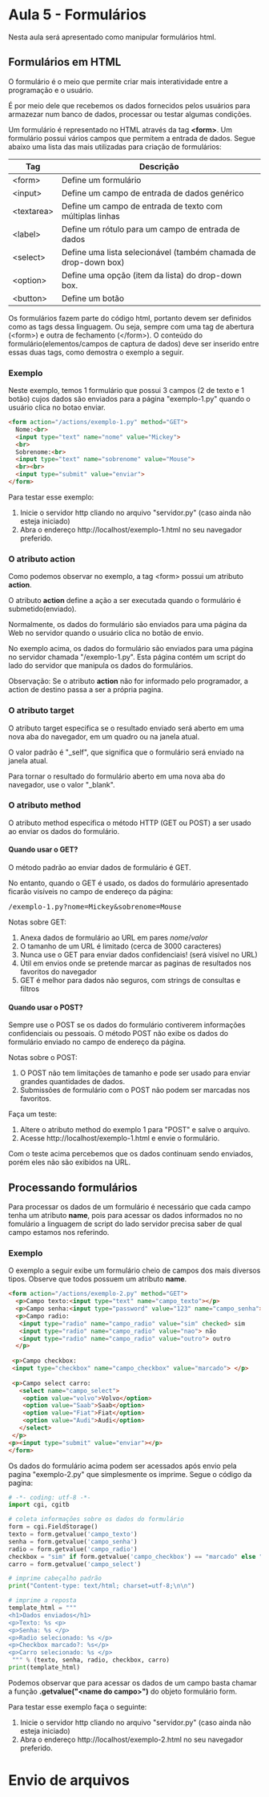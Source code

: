 # Aula 5 - Formulários

Nesta aula será apresentado como manipular formulários html.

## Formulários em HTML
O formulário é o meio que permite criar mais interatividade entre a programação e o usuário.

É por meio dele que recebemos os dados fornecidos pelos usuários para armazezar num banco de dados, processar ou testar algumas condições.

Um formulário é representado no HTML através da tag **\<form>**. Um formulário possui vários campos que permitem a entrada de dados. Segue abaixo uma lista das mais utilizadas para criação de formulários:

| Tag        | Descrição |
|------------|------------------------|
| \<form>    |Define um formulário |
| \<input>   | Define um campo de entrada de dados genérico|
|\<textarea> | Define um campo de entrada de texto com múltiplas linhas|
| \<label> | Define um rótulo para um campo de entrada de dados |
| \<select> | Define uma lista selecionável (também chamada de drop-down box) |
| \<option> | Define uma opção (item da lista) do drop-down box.
| \<button> | Define um botão


Os formulários fazem parte do código html, portanto devem ser definidos como as tags dessa linguagem. Ou seja, sempre com uma tag de abertura (\<form>) e outra de fechamento (\</form>).  O conteúdo do formulário(elementos/campos de captura de dados) deve ser inserido entre essas duas tags, como demostra o exemplo a seguir.

### Exemplo

Neste exemplo, temos 1 formulário que possui 3 campos (2 de texto e 1 botão) cujos dados são enviados para a página "exemplo-1.py" quando o usuário clica no botao enviar.

```html
<form action="/actions/exemplo-1.py" method="GET">
  Nome:<br>
  <input type="text" name="nome" value="Mickey">
  <br>
  Sobrenome:<br>
  <input type="text" name="sobrenome" value="Mouse">
  <br><br>
  <input type="submit" value="enviar">
</form> 
```
Para testar esse exemplo:
1. Inicie o servidor http cliando no arquivo "servidor.py" (caso ainda não esteja iniciado)
2. Abra o endereço http://localhost/exemplo-1.html no seu navegador preferido.

### O atributo action
Como podemos observar no exemplo, a tag \<form> possui um atributo **action**.

O atributo **action** define a ação a ser executada quando o formulário é submetido(enviado).

Normalmente, os dados do formulário são enviados para uma página da Web no servidor quando o usuário clica no botão de envio.

No exemplo acima, os dados do formulário são enviados para uma página no servidor chamada "/exemplo-1.py". Esta página contém um script do lado do servidor que manipula os dados do formulários.

Observação: Se o atributo **action** não for informado pelo programador, a action de destino passa a ser a própria pagina.

### O atributo target

O atributo target especifica se o resultado enviado será aberto em uma nova aba do navegador, em um quadro ou na janela atual.

O valor padrão é "_self", que significa que o formulário será enviado na janela atual.

Para tornar o resultado do formulário aberto em uma nova aba do navegador, use o valor "_blank".

### O atributo method
O atributo method especifica o método HTTP (GET ou POST) a ser usado ao enviar os dados do formulário.

#### Quando usar o GET?

O método padrão ao enviar dados de formulário é GET.

No entanto, quando o GET é usado, os dados do formulário apresentado ficarão visíveis no campo de endereço da página:
<pre>/exemplo-1.py?nome=Mickey&sobrenome=Mouse</pre>

Notas sobre GET:

1. Anexa dados de formulário ao URL em pares *nome*/*valor*
2. O tamanho de um URL é limitado (cerca de 3000 caracteres)
3. Nunca use o GET para enviar dados confidenciais! (será visível no URL)
4. Útil em envios onde se pretende marcar as paginas de resultados nos favoritos do navegador
5. GET é melhor para dados não seguros, com strings de consultas e filtros

#### Quando usar o POST?

Sempre use o POST se os dados do formulário contiverem informações confidenciais ou pessoais. O método POST não exibe os dados do formulário enviado no campo de endereço da página.

Notas sobre o POST:

1. O POST não tem limitações de tamanho e pode ser usado para enviar grandes quantidades de dados.
2. Submissões de formulário com o POST não podem ser marcadas nos favoritos.

Faça um teste: 
1. Altere o atributo method do exemplo 1 para "POST" e salve o arquivo.
2. Acesse http://localhost/exemplo-1.html e envie o formulário. 

Com o teste acima percebemos que os dados continuam sendo enviados, porém eles não são exibidos na URL. 

## Processando formulários

Para processar os dados de um formulário é necessário que cada campo tenha um atributo **name**, pois para acessar os dados informados no no fomulário a linguagem de script do lado servidor precisa saber de qual campo estamos nos referindo.

### Exemplo 

O exemplo a seguir exibe um formulário cheio de campos dos mais diversos tipos. Observe que todos possuem um atributo **name**.

```html
<form action="/actions/exemplo-2.py" method="GET">
  <p>Campo texto:<input type="text" name="campo_texto"></p>
  <p>Campo senha:<input type="password" value="123" name="campo_senha"></p>
  <p>Campo radio:
   <input type="radio" name="campo_radio" value="sim" checked> sim
   <input type="radio" name="campo_radio" value="nao"> não
   <input type="radio" name="campo_radio" value="outro"> outro
  </p>
 
 <p>Campo checkbox: 
 <input type="checkbox" name="campo_checkbox" value="marcado"> </p>
  
 <p>Campo select carro: 
   <select name="campo_select">
    <option value="volvo">Volvo</option>
    <option value="Saab">Saab</option>
    <option value="Fiat">Fiat</option>
    <option value="Audi">Audi</option>
   </select> 
 </p>
<p><input type="submit" value="enviar"></p>
</form>
```

Os dados do formulário acima podem ser acessados após envio pela pagina "exemplo-2.py" que simplesmente os imprime. Segue o código da pagina:

```python
# -*- coding: utf-8 -*-
import cgi, cgitb

# coleta informações sobre os dados do formulário
form = cgi.FieldStorage() 
texto = form.getvalue('campo_texto')
senha = form.getvalue('campo_senha')
radio = form.getvalue('campo_radio')
checkbox = "sim" if form.getvalue('campo_checkbox') == "marcado" else "não"
carro = form.getvalue('campo_select')

# imprime cabeçalho padrão
print("Content-type: text/html; charset=utf-8;\n\n")

# imprime a reposta
template_html = """
<h1>Dados enviados</h1>
<p>Texto: %s <p>
<p>Senha: %s </p>
<p>Radio selecionado: %s </p>
<p>Checkbox marcado?: %s</p>
<p>Carro selecionado: %s </p>
 """ % (texto, senha, radio, checkbox, carro)
print(template_html)
```

Podemos observar que para acessar os dados de um campo basta chamar a função **.getvalue("\<name do campo>")** do objeto formulário form.

Para testar esse exemplo faça o seguinte:
1. Inicie o servidor http cliando no arquivo "servidor.py" (caso ainda não esteja iniciado)
2. Abra o endereço http://localhost/exemplo-2.html no seu navegador preferido.


# Envio de arquivos



